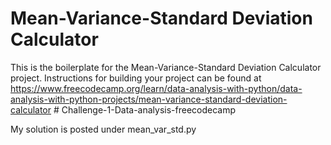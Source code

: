 # Mean-Variance-Standard Deviation Calculator

This is the boilerplate for the Mean-Variance-Standard Deviation Calculator project. Instructions for building your project can be found at https://www.freecodecamp.org/learn/data-analysis-with-python/data-analysis-with-python-projects/mean-variance-standard-deviation-calculator
#   C h a l l e n g e - 1 - D a t a - a n a l y s i s - f r e e c o d e c a m p   



My solution is posted under mean_var_std.py
 

